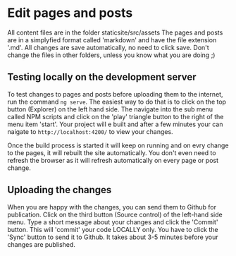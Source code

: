 # Edit pages and posts

All content files are in the folder staticsite/src/assets
The pages and posts are in a simplyfied format called 'markdown' and have the file extension '.md'.
All changes are save automatically, no need to click save.
Don't change the files in other folders, unless you know what you are doing ;)

## Testing locally on the development server

To test changes to pages and posts before uploading them to the internet, run the command `ng serve`. The easiest way to do that is to click on the top button (Explorer) on the left hand side. The navigate into the sub menu called NPM scripts and click on the 'play' triangle button to the right of the menu item 'start'. Your project will e built and after a few minutes your can naigate to `http://localhost:4200/` to view your changes.

Once the build process is started it will keep on running and on evry change to the pages, it will rebuilt the site automatically. You don't even need to refresh the browser as it will refresh automatically on every page or post change.

## Uploading the changes

When you are happy with the changes, you can send them to Github for publication. Click on the third button (Source control) of the left-hand side menu. Type a short message about your changes and click the 'Commit' button. This will 'commit' your code LOCALLY only. You have to click the 'Sync' button to send it to Github. It takes about 3-5 minutes before your changes are published.
